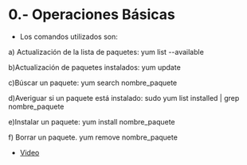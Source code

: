 # 0.- Operaciones Básicas
- Los comandos utilizados son: 

a) Actualización de la lista de paquetes: yum list --available

b)Actualización de paquetes instalados: yum update

c)Búscar un paquete: yum search nombre_paquete

d)Averiguar si un paquete está instalado: sudo yum list installed | grep nombre_paquete

e)Instalar un paquete: yum install nombre_paquete

f) Borrar un paquete. yum remove nombre_paquete

- [Video]()
